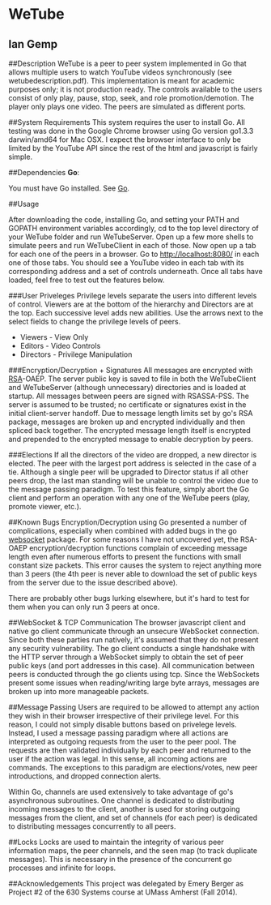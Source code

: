WeTube
==========

Ian Gemp
----------

##Description
WeTube is a peer to peer system implemented in Go that allows multiple users to watch YouTube videos synchronously (see wetubedescription.pdf).  This implementation is meant for academic purposes only; it is not production ready.  The controls available to the users consist of only play, pause, stop, seek, and role promotion/demotion.  The player only plays one video.  The peers are simulated as different ports.
  
##System Requirements
This system requires the user to install Go.  All testing was done in the Google Chrome browser using Go version go1.3.3 darwin/amd64 for Mac OSX.  I expect the browser interface to only be limited by the YouTube API since the rest of the html and javascript is fairly simple.

##Dependencies
**Go**:

You must have Go installed.  See [Go](https://golang.org/doc/install).

##Usage

After downloading the code, installing Go, and setting your PATH and GOPATH environment variables accordingly, cd to the top level directory of your WeTube folder and run WeTubeServer.  Open up a few more shells to simulate peers and run WeTubeClient in each of those.  Now open up a tab for each one of the peers in a browser.  Go to [http://localhost:8080/](http://localhost:8080/) in each one of those tabs.  You should see a YouTube video in each tab with its corresponding address and a set of controls underneath.  Once all tabs have loaded, feel free to test out the features below.

###User Priveleges
Privilege levels separate the users into different levels of control.  Viewers are at the bottom of the hierarchy and Directors are at the top.  Each successive level adds new abilities.  Use the arrows next to the select fields to change the privilege levels of peers.
- Viewers - View Only
- Editors - Video Controls
- Directors - Privilege Manipulation

###Encryption/Decryption + Signatures
All messages are encrypted with [RSA](http://golang.org/pkg/crypto/rsa/)-OAEP.  The server public key is saved to file in both the WeTubeClient and WeTubeServer (although unnecessary) directories and is loaded at startup.  All messages between peers are signed with RSASSA-PSS.  The server is assumed to be trusted; no certificate or signatures exist in the initial client-server handoff.  Due to message length limits set by go's RSA package, messages are broken up and encrypted individually and then spliced back together.  The encrypted message length itself is encrypted and prepended to the encrypted message to enable decryption by peers.

###Elections
If all the directors of the video are dropped, a new director is elected.  The peer with the largest port address is selected in the case of a tie.  Although a single peer will be upgraded to Director status if all other peers drop, the last man standing will be unable to control the video due to the message passing paradigm.  To test this feature, simply abort the Go client and perform an operation with any one of the WeTube peers (play, promote viewer, etc.).

##Known Bugs
Encryption/Decryption using Go presented a number of complications, especially when combined with added bugs in the go [websocket]() package.  For some reasons I have not uncovered yet, the RSA-OAEP encryption/decryption functions complain of exceeding message length even after numerous efforts to present the functions with small constant size packets.  This error causes the system to reject anything more than 3 peers (the 4th peer is never able to download the set of public keys from the server due to the issue described above).

There are probably other bugs lurking elsewhere, but it's hard to test for them when you can only run 3 peers at once.

##WebSocket & TCP Communication
The browser javascript client and native go client communicate through an unsecure WebSocket connection.  Since both these parties run natively, it's assumed that they do not present any security vulnerability.  The go client conducts a single handshake with the HTTP server through a WebSocket simply to obtain the set of peer public keys (and port addresses in this case).  All communication between peers is conducted through the go clients using tcp.  Since the WebSockets present some issues when reading/writing large byte arrays, messages are broken up into more manageable packets.

##Message Passing
Users are required to be allowed to attempt any action they wish in their browser irrespective of their privilege level.  For this reason, I could not simply disable buttons based on privelege levels.  Instead, I used a message passing paradigm where all actions are interpreted as outgoing requests from the user to the peer pool.  The requests are then validated individually by each peer and returned to the user if the action was legal.  In this sense, all incoming actions are commands.  The exceptions to this paradigm are elections/votes, new peer introductions, and dropped connection alerts.

Within Go, channels are used extensively to take advantage of go's asynchronous subroutines.  One channel is dedicated to distributing incoming messages to the client, another is used for storing outgoing messages from the client, and set of channels (for each peer) is dedicated to distributing messages concurrently to all peers.

##Locks
Locks are used to maintain the integrity of various peer information maps, the peer channels, and the seen map (to track duplicate messages).  This is necessary in the presence of the concurrent go processes and infinite for loops.

##Acknowledgements
This project was delegated by Emery Berger as Project #2 of the 630 Systems course at UMass Amherst (Fall 2014).
